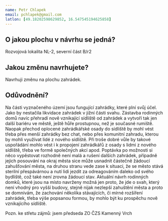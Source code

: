 ```yaml
---
name: Petr Chlapek
email: pchlapek@gmail.com
latlon: [49.18202598629852, 16.547545194625858]
---
```


## O jakou plochu v návrhu se jedná?

Rozvojová lokalita NL-2, severní část B/r2

## Jakou změnu navrhujete?

Navrhuji změnu na plochu zahrádek.

## Odůvodnění?

Na části vyznačeného území jsou fungující zahrádky, které plní svůj účel. Jako by nestačila likvidace zahrádek v jižní části svahu. 
Zástavba rodinných domů navíc přehradí nově vznikající sídliště od zahrádek a vytvoří tak jen další bariéru ve městě, ještě hůře prostupnou, než je současné rumiště. Naopak přechod oplocené zahrádkářské osady do sídliště by mohl vést třeba přes menší zahrádky bez chat, nebo přes komunitní zahradu, kterou by mohli využívat lidé z nového sídliště. Při troše dobré vůle by takové uspořádání mohlo vést i k propojení zahrádkářů z osady s lidmi z nového sídliště, třeba ve formě společných akcí apod. 
Poptávka po možnosti si něco vypěstovat rozhodně není malá a rušení dalších zahrádek, případně jejich posouvání na okraj města sice může usnadnit částečně žádoucí zahušťování města, na druhou stranu vede zase k situaci, že se město stává sterilní přespávárnou a nutí lidi jezdit za odreagováním daleko od svého bydliště, což také není zrovna žádoucí stav.
Aktuální návrh rodinných domků, které jsou na místo navrženy možná jen proto, že jde o svah, který není vhodný pro vyšší budovy, stejně nijak nezlepší zahuštění města a proto se domnívám, že zachování několika stávajících, či mírné rozšíření zahrádek, třeba výše popsanou formou, by mohlo být ku prospěchu nově vznikajícího sídliště.
 
Pozn. ke střetu zájmů: jsem předseda ZO ČZS Kamenný Vrch

